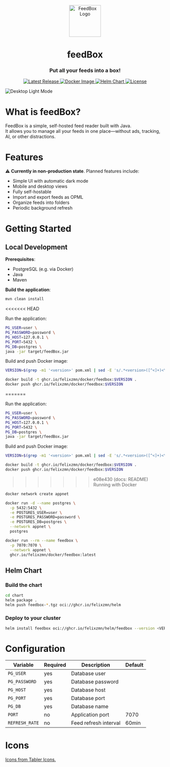 <p align="center">
  <img src="./src/main/resources/static/icons/package.svg" alt="FeedBox Logo" width="100"/>
</p>

<h1 align="center">feedBox</h1>
<h3 align="center">Put all your feeds into a box!</h3>

<p align="center">
  <!-- Build / CI -->
  <!-- <a href="https://github.com/felixzmn/feedbox/actions">
    <img src="https://github.com/felixzmn/feedbox/actions/workflows/build.yml/badge.svg" alt="Build Status"/>
  </a> -->
  <!-- Latest Release -->
  <a href="https://github.com/felixzmn/feedbox/releases">
    <img src="https://img.shields.io/github/v/release/felixzmn/feedbox?logo=github" alt="Latest Release"/>
  </a>
  <!-- Docker Image -->
  <a href="https://ghcr.io/felixzmn/docker/feedbox">
    <img src="https://img.shields.io/badge/docker-ghcr.io%2Ffeedbox-blue?logo=docker" alt="Docker Image"/>
  </a>
  <!-- Helm Chart -->
  <a href="https://ghcr.io/felixzmn/helm/feedbox">
    <img src="https://img.shields.io/badge/helm-chart-blue?logo=helm" alt="Helm Chart"/>
  </a>
  <!-- License -->
  <a href="./LICENSE">
    <img src="https://img.shields.io/github/license/felixzmn/feedbox" alt="License"/>
  </a>
</p>

![Desktop Light Mode](./docs/images/desktop-light.png)

# What is feedBox?

FeedBox is a simple, self-hosted feed reader built with Java.  
It allows you to manage all your feeds in one place—without ads, tracking, AI, or other distractions.

# Features

⚠️ **Currently in non-production state**. Planned features include:

- Simple UI with automatic dark mode
- Mobile and desktop views
- Fully self-hostable
- Import and export feeds as OPML
- Organize feeds into folders
- Periodic background refresh

# Getting Started

## Local Development

**Prerequisites**:

- PostgreSQL (e.g. via Docker)
- Java
- Maven

**Build the application**:

```bash
mvn clean install
```
<<<<<<< HEAD

Run the application:

```bash
PG_USER=user \
PG_PASSWORD=password \
PG_HOST=127.0.0.1 \
PG_PORT=5432 \
PG_DB=postgres \
java -jar target/feedBox.jar
```

Build and push Docker image:

```bash
VERSION=$(grep -m1 '<version>' pom.xml | sed -E 's/.*<version>([^<]+)<\/version>.*/\1/')

docker build -t ghcr.io/felixzmn/docker/feedbox:$VERSION .
docker push ghcr.io/felixzmn/docker/feedbox:$VERSION
```

=======

Run the application:

```bash
PG_USER=user \
PG_PASSWORD=password \
PG_HOST=127.0.0.1 \
PG_PORT=5432 \
PG_DB=postgres \
java -jar target/feedBox.jar
```

Build and push Docker image:

```bash
VERSION=$(grep -m1 '<version>' pom.xml | sed -E 's/.*<version>([^<]+)<\/version>.*/\1/')

docker build -t ghcr.io/felixzmn/docker/feedbox:$VERSION .
docker push ghcr.io/felixzmn/docker/feedbox:$VERSION
```

>>>>>>> e08e430 (docs: README)
Running with Docker

```bash
docker network create appnet

docker run -d --name postgres \
  -p 5432:5432 \
  -e POSTGRES_USER=user \
  -e POSTGRES_PASSWORD=password \
  -e POSTGRES_DB=postgres \
  --network appnet \
  postgres

docker run --rm --name feedbox \
  -p 7070:7070 \
  --network appnet \
  ghcr.io/felixzmn/docker/feedbox:latest
```

## Helm Chart

### Build the chart

```bash
cd chart
helm package .
helm push feedbox-*.tgz oci://ghcr.io/felixzmn/helm
```

### Deploy to your cluster

```bash
helm install feedbox oci://ghcr.io/felixzmn/helm/feedbox --version <VERSION>
```

# Configuration

| Variable       | Required | Description           | Default |
| -------------- | -------- | --------------------- | ------- |
| `PG_USER`      | yes      | Database user         |         |
| `PG_PASSWORD`  | yes      | Database password     |         |
| `PG_HOST`      | yes      | Database host         |         |
| `PG_PORT`      | yes      | Database port         |         |
| `PG_DB`        | yes      | Database name         |         |
| `PORT`         | no       | Application port      | 7070    |
| `REFRESH_RATE` | no       | Feed refresh interval | 60min   |

# Icons

[Icons from Tabler Icons.](https://tablericons.com/)
